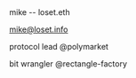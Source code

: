 ##

mike -- loset.eth

mike@loset.info

protocol lead  @polymarket

bit wrangler   @rectangle-factory

